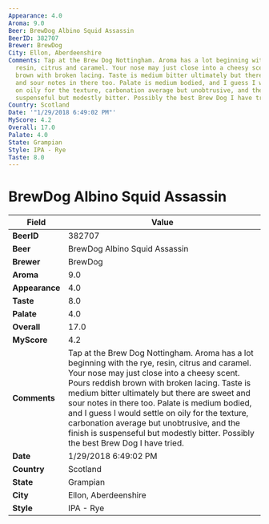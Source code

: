 ```yaml
---
Appearance: 4.0
Aroma: 9.0
Beer: BrewDog Albino Squid Assassin
BeerID: 382707
Brewer: BrewDog
City: Ellon, Aberdeenshire
Comments: Tap at the Brew Dog Nottingham. Aroma has a lot beginning with the rye,
  resin, citrus and caramel. Your nose may just close into a cheesy scent. Pours reddish
  brown with broken lacing. Taste is medium bitter ultimately but there are sweet
  and sour notes in there too. Palate is medium bodied, and I guess I would settle
  on oily for the texture, carbonation average but unobtrusive, and the finish is
  suspenseful but modestly bitter. Possibly the best Brew Dog I have tried.
Country: Scotland
Date: '"1/29/2018 6:49:02 PM"'
MyScore: 4.2
Overall: 17.0
Palate: 4.0
State: Grampian
Style: IPA - Rye
Taste: 8.0
---
```


# BrewDog Albino Squid Assassin

| Field         | Value |
|---------------|-------|
| **BeerID** | 382707 |
| **Beer** | BrewDog Albino Squid Assassin |
| **Brewer** | BrewDog |
| **Aroma** | 9.0 |
| **Appearance** | 4.0 |
| **Taste** | 8.0 |
| **Palate** | 4.0 |
| **Overall** | 17.0 |
| **MyScore** | 4.2 |
| **Comments** | Tap at the Brew Dog Nottingham. Aroma has a lot beginning with the rye, resin, citrus and caramel. Your nose may just close into a cheesy scent. Pours reddish brown with broken lacing. Taste is medium bitter ultimately but there are sweet and sour notes in there too. Palate is medium bodied, and I guess I would settle on oily for the texture, carbonation average but unobtrusive, and the finish is suspenseful but modestly bitter. Possibly the best Brew Dog I have tried. |
| **Date** | 1/29/2018 6:49:02 PM |
| **Country** | Scotland |
| **State** | Grampian |
| **City** | Ellon, Aberdeenshire |
| **Style** | IPA - Rye |
